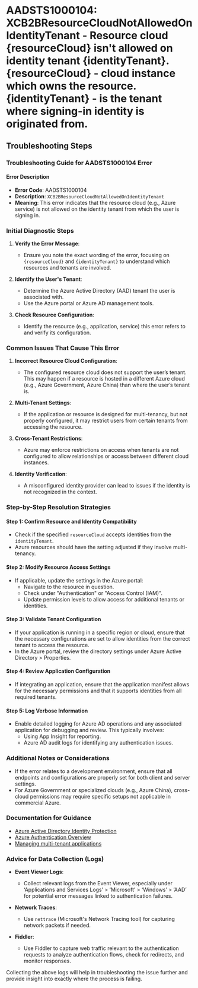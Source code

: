 # AADSTS1000104: XCB2BResourceCloudNotAllowedOnIdentityTenant - Resource cloud {resourceCloud} isn't allowed on identity tenant {identityTenant}. {resourceCloud} - cloud instance which owns the resource. {identityTenant} - is the tenant where signing-in identity is originated from.


## Troubleshooting Steps
### Troubleshooting Guide for AADSTS1000104 Error

#### Error Description
- **Error Code**: AADSTS1000104
- **Description**: `XCB2BResourceCloudNotAllowedOnIdentityTenant`
- **Meaning**: This error indicates that the resource cloud (e.g., Azure service) is not allowed on the identity tenant from which the user is signing in.

### Initial Diagnostic Steps
1. **Verify the Error Message**:
   - Ensure you note the exact wording of the error, focusing on `{resourceCloud}` and `{identityTenant}` to understand which resources and tenants are involved.

2. **Identify the User's Tenant**:
   - Determine the Azure Active Directory (AAD) tenant the user is associated with.
   - Use the Azure portal or Azure AD management tools.

3. **Check Resource Configuration**:
   - Identify the resource (e.g., application, service) this error refers to and verify its configuration.

### Common Issues That Cause This Error
1. **Incorrect Resource Cloud Configuration**:
   - The configured resource cloud does not support the user’s tenant. This may happen if a resource is hosted in a different Azure cloud (e.g., Azure Government, Azure China) than where the user’s tenant is.

2. **Multi-Tenant Settings**:
   - If the application or resource is designed for multi-tenancy, but not properly configured, it may restrict users from certain tenants from accessing the resource.

3. **Cross-Tenant Restrictions**:
   - Azure may enforce restrictions on access when tenants are not configured to allow relationships or access between different cloud instances.

4. **Identity Verification**:
   - A misconfigured identity provider can lead to issues if the identity is not recognized in the context.

### Step-by-Step Resolution Strategies
#### Step 1: Confirm Resource and Identity Compatibility
- Check if the specified `resourceCloud` accepts identities from the `identityTenant`.
- Azure resources should have the setting adjusted if they involve multi-tenancy.

#### Step 2: Modify Resource Access Settings
- If applicable, update the settings in the Azure portal:
  - Navigate to the resource in question.
  - Check under "Authentication" or "Access Control (IAM)".
  - Update permission levels to allow access for additional tenants or identities.

#### Step 3: Validate Tenant Configuration
- If your application is running in a specific region or cloud, ensure that the necessary configurations are set to allow identities from the correct tenant to access the resource.
- In the Azure portal, review the directory settings under Azure Active Directory > Properties.

#### Step 4: Review Application Configuration
- If integrating an application, ensure that the application manifest allows for the necessary permissions and that it supports identities from all required tenants.

#### Step 5: Log Verbose Information
- Enable detailed logging for Azure AD operations and any associated application for debugging and review. This typically involves:
  - Using App Insight for reporting.
  - Azure AD audit logs for identifying any authentication issues.
  
### Additional Notes or Considerations
- If the error relates to a development environment, ensure that all endpoints and configurations are properly set for both client and server settings.
- For Azure Government or specialized clouds (e.g., Azure China), cross-cloud permissions may require specific setups not applicable in commercial Azure.

### Documentation for Guidance
- [Azure Active Directory Identity Protection](https://docs.microsoft.com/en-us/azure/active-directory/identity-protection/)
- [Azure Authentication Overview](https://docs.microsoft.com/en-us/azure/active-directory/develop/authentication-scenarios)
- [Managing multi-tenant applications](https://docs.microsoft.com/en-us/azure/active-directory/develop/howto-convert-app-to-be-multi-tenant)

### Advice for Data Collection (Logs)
- **Event Viewer Logs**:
  - Collect relevant logs from the Event Viewer, especially under ‘Applications and Services Logs’ > ‘Microsoft’ > ‘Windows’ > ‘AAD’ for potential error messages linked to authentication failures.
  
- **Network Traces**:
  - Use `nettrace` (Microsoft's Network Tracing tool) for capturing network packets if needed.

- **Fiddler**:
  - Use Fiddler to capture web traffic relevant to the authentication requests to analyze authentication flows, check for redirects, and monitor responses.

Collecting the above logs will help in troubleshooting the issue further and provide insight into exactly where the process is failing.